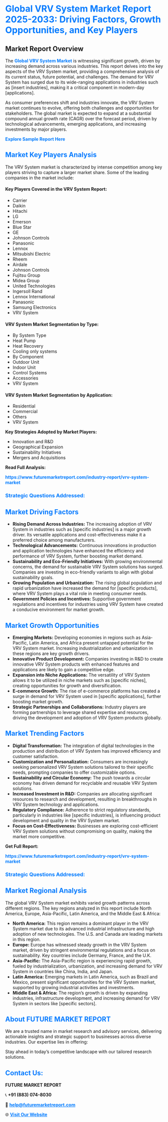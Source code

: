 <h1 style="color: #007BFF;">Global VRV System Market Report 2025-2033: Driving Factors, Growth Opportunities, and Key Players</h1>

<section id="overview">
<h2>Market Report Overview</h2>
<p>The <a href="https://www.futuremarketreport.com/industry-report/vrv-system-market" style="color: #007BFF; text-decoration: none;"><strong>Global VRV System Market</strong></a> is witnessing significant growth, driven by increasing demand across various industries. This report delves into the key aspects of the VRV System market, providing a comprehensive analysis of its current status, future potential, and challenges. The demand for VRV System has surged due to its wide-ranging applications in industries such as [insert industries], making it a critical component in modern-day [applications].</p>
<p>As consumer preferences shift and industries innovate, the VRV System market continues to evolve, offering both challenges and opportunities for stakeholders. The global market is expected to expand at a substantial compound annual growth rate (CAGR) over the forecast period, driven by technological advancements, emerging applications, and increasing investments by major players.</p>
</section>

<section id="overview">
<p><a href="https://www.futuremarketreport.com/request-sample/reportId=101461" style="color: #007BFF; text-decoration: none;"><strong>Explore Sample Report Here</strong></a></p>
</section>

<section id="key-players">
<h2 style="color: #007BFF;">Market Key Players Analysis</h2>
<p>The VRV System market is characterized by intense competition among key players striving to capture a larger market share. Some of the leading companies in the market include:</p>
<h4>Key Players Covered in the VRV System Report:</h4>
<ul><li>Carrier</li><li>Daikin</li><li>Hitachi</li><li>LG</li><li>Emerson</li><li>Blue Star</li><li>GE</li><li>Johnson Controls</li><li>Panasonic</li><li>Lennox</li><li>Mitsubishi Electric</li><li>Rheem</li><li>Airdale</li><li>Johnson Controls</li><li>Fujitsu Group</li><li>Midea Group</li><li>United Technologies</li><li>Ingersoll Rand</li><li>Lennox International</li><li>Panasonic</li><li>Samsung Electronics</li><li>VRV System</li></ul>
<h4>VRV System Market Segmentation by Type:</h4>
<ul><li>By System Type</li><li>Heat Pump</li><li>Heat Recovery</li><li>Cooling only systems</li><li>By Component</li><li>Outdoor Unit</li><li>Indoor Unit</li><li>Control Systems</li><li>Accessories</li><li>VRV System</li></ul>

<h4>VRV System Market Segmentation by Application:</h4>
<ul><li>Residential</li><li>Commercial</li><li>Others</li><li>VRV System</li></ul>
<p><strong>Key Strategies Adopted by Market Players:</strong></p>
<ul>
<li>Innovation and R&D</li>
<li>Geographical Expansion</li>
<li>Sustainability Initiatives</li>
<li>Mergers and Acquisitions</li>
</ul>
</section>

<section>
<p><strong>Read Full Analysis: </strong></p><a href="https://www.futuremarketreport.com/industry-report/vrv-system-market" style="color: #007BFF; text-decoration: none;"><strong>https://www.futuremarketreport.com/industry-report/vrv-system-market</strong></a>
<h3 style="color: #007BFF;">Strategic Questions Addressed:</h3>
</section>

<section id="driving-factors">
<h2 style="color: #007BFF;">Market Driving Factors</h2>
<ul>
<li><strong>Rising Demand Across Industries:</strong> The increasing adoption of VRV System in industries such as [specific industries] is a major growth driver. Its versatile applications and cost-effectiveness make it a preferred choice among manufacturers.</li>
<li><strong>Technological Advancements:</strong> Continuous innovations in production and application technologies have enhanced the efficiency and performance of VRV System, further boosting market demand.</li>
<li><strong>Sustainability and Eco-Friendly Initiatives:</strong> With growing environmental concerns, the demand for sustainable VRV System solutions has surged. Companies are investing in eco-friendly variants to align with global sustainability goals.</li>
<li><strong>Growing Population and Urbanization:</strong> The rising global population and rapid urbanization have increased the demand for [specific products], where VRV System plays a vital role in meeting consumer needs.</li>
<li><strong>Government Policies and Incentives:</strong> Supportive government regulations and incentives for industries using VRV System have created a conducive environment for market growth.</li>
</ul>
</section>

<section id="growth-opportunities">
<h2 style="color: #007BFF;">Market Growth Opportunities</h2>
<ul>
<li><strong>Emerging Markets:</strong> Developing economies in regions such as Asia-Pacific, Latin America, and Africa present untapped potential for the VRV System market. Increasing industrialization and urbanization in these regions are key growth drivers.</li>
<li><strong>Innovative Product Development:</strong> Companies investing in R&D to create innovative VRV System products with enhanced features and applications are likely to gain a competitive edge.</li>
<li><strong>Expansion into Niche Applications:</strong> The versatility of VRV System allows it to be utilized in niche markets such as [specific niches], creating opportunities for growth and diversification.</li>
<li><strong>E-commerce Growth:</strong> The rise of e-commerce platforms has created a surge in demand for VRV System used in [specific applications], further boosting market growth.</li>
<li><strong>Strategic Partnerships and Collaborations:</strong> Industry players are forming partnerships to leverage shared expertise and resources, driving the development and adoption of VRV System products globally.</li>
</ul>
</section>

<section id="trending-factors">
<h2 style="color: #007BFF;">Market Trending Factors</h2>
<ul>
<li><strong>Digital Transformation:</strong> The integration of digital technologies in the production and distribution of VRV System has improved efficiency and customer satisfaction.</li>
<li><strong>Customization and Personalization:</strong> Consumers are increasingly seeking personalized VRV System solutions tailored to their specific needs, prompting companies to offer customizable options.</li>
<li><strong>Sustainability and Circular Economy:</strong> The push towards a circular economy has driven demand for recyclable and reusable VRV System solutions.</li>
<li><strong>Increased Investment in R&D:</strong> Companies are allocating significant resources to research and development, resulting in breakthroughs in VRV System technology and applications.</li>
<li><strong>Regulatory Compliance:</strong> Adherence to strict regulatory standards, particularly in industries like [specific industries], is influencing product development and quality in the VRV System market.</li>
<li><strong>Focus on Cost-Effectiveness:</strong> Businesses are exploring cost-efficient VRV System solutions without compromising on quality, making the market more competitive.</li>
</ul>
</section>

<section>
<p><strong>Get Full Report: </strong></p><a href="https://www.futuremarketreport.com/industry-report/vrv-system-market" style="color: #007BFF; text-decoration: none;"><strong>https://www.futuremarketreport.com/industry-report/vrv-system-market</strong></a>
<h3 style="color: #007BFF;">Strategic Questions Addressed:</h3>
</section>


<section id="regional-analysis">
<h2 style="color: #007BFF;">Market Regional Analysis</h2>
<p>The global VRV System market exhibits varied growth patterns across different regions. The key regions analyzed in this report include North America, Europe, Asia-Pacific, Latin America, and the Middle East & Africa:</p>
<ul>
<li><strong>North America:</strong> This region remains a dominant player in the VRV System market due to its advanced industrial infrastructure and high adoption of new technologies. The U.S. and Canada are leading markets in this region.</li>
<li><strong>Europe:</strong> Europe has witnessed steady growth in the VRV System market, driven by stringent environmental regulations and a focus on sustainability. Key countries include Germany, France, and the U.K.</li>
<li><strong>Asia-Pacific:</strong> The Asia-Pacific region is experiencing rapid growth, fueled by industrialization, urbanization, and increasing demand for VRV System in countries like China, India, and Japan.</li>
<li><strong>Latin America:</strong> Emerging markets in Latin America, such as Brazil and Mexico, present significant opportunities for the VRV System market, supported by growing industrial activities and investments.</li>
<li><strong>Middle East & Africa:</strong> The region’s growth is driven by expanding industries, infrastructure development, and increasing demand for VRV System in sectors like [specific sectors].</li>
</ul>
</section>

<footer>
<h2 style="color: #007BFF;">About FUTURE MARKET REPORT</h2>
<p>We are a trusted name in market research and advisory services, delivering actionable insights and strategic support to businesses across diverse industries. Our expertise lies in offering:</p>

<p>Stay ahead in today’s competitive landscape with our tailored research solutions.</p>

<h2 style="color: #007BFF;">Contact Us:</h2>
<p><strong>FUTURE MARKET REPORT</strong></p>
<p>📞 <strong>+91 (883) 074-8030</strong></p>
<p>📧 <strong><a href="mailto:help@futuremarketreport.com" style="color: #007BFF;">help@futuremarketreport.com</a></strong></p>
<p>🌐 <strong><a href="https://www.futuremarketreport.com/" style="color: #007BFF;">Visit Our Website</a></strong></p>
</footer>